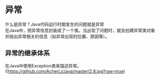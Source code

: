# 异常
  什么是异常？Java代码运行时期发生的问题就是异常<br>
  在Java中，把异常信息封装成了一个类。当出现了问题时，就会创建异常类对象并抛出异常相关的信息（如异常出现的位置、原因等）。
## 异常的继承体系
  在Java中使用Exception类来描述异常。<br>
   !(https://github.com/AcherLi/Java/master/2.8.jpg?raw=true)
  
